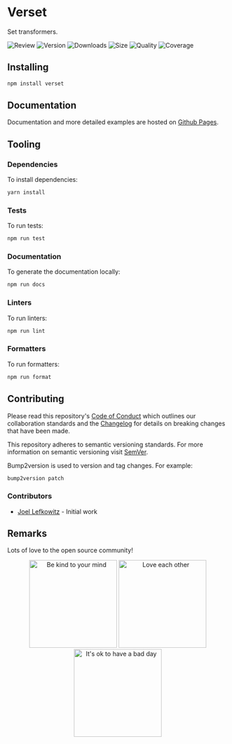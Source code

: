 # Verset

Set transformers.

![Review](https://img.shields.io/github/actions/workflow/status/JoelLefkowitz/verset/review.yml)
![Version](https://img.shields.io/npm/v/verset)
![Downloads](https://img.shields.io/npm/dw/verset)
![Size](https://img.shields.io/bundlephobia/min/verset)
![Quality](https://img.shields.io/codacy/grade/_)
![Coverage](https://img.shields.io/codacy/coverage/_)

## Installing

```bash
npm install verset
```

## Documentation

Documentation and more detailed examples are hosted on [Github Pages](https://joellefkowitz.github.io/verset).

## Tooling

### Dependencies

To install dependencies:

```bash
yarn install
```

### Tests

To run tests:

```bash
npm run test
```

### Documentation

To generate the documentation locally:

```bash
npm run docs
```

### Linters

To run linters:

```bash
npm run lint
```

### Formatters

To run formatters:

```bash
npm run format
```

## Contributing

Please read this repository's [Code of Conduct](CODE_OF_CONDUCT.md) which outlines our collaboration standards and the [Changelog](CHANGELOG.md) for details on breaking changes that have been made.

This repository adheres to semantic versioning standards. For more information on semantic versioning visit [SemVer](https://semver.org).

Bump2version is used to version and tag changes. For example:

```bash
bump2version patch
```

### Contributors

- [Joel Lefkowitz](https://github.com/joellefkowitz) - Initial work

## Remarks

Lots of love to the open source community!

<div align='center'>
    <img width=200 height=200 src='https://media.giphy.com/media/osAcIGTSyeovPq6Xph/giphy.gif' alt='Be kind to your mind' />
    <img width=200 height=200 src='https://media.giphy.com/media/KEAAbQ5clGWJwuJuZB/giphy.gif' alt='Love each other' />
    <img width=200 height=200 src='https://media.giphy.com/media/WRWykrFkxJA6JJuTvc/giphy.gif' alt="It's ok to have a bad day" />
</div>

